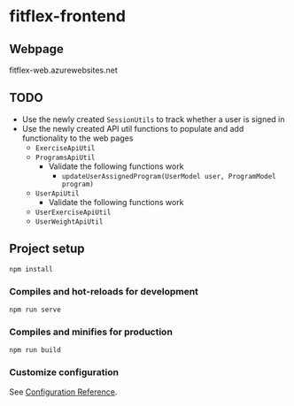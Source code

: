 # fitflex-frontend

## Webpage
fitflex-web.azurewebsites.net

## TODO
- Use the newly created `SessionUtils` to track whether a user is signed in
- Use the newly created API util functions to populate and add functionality to the web pages
    * `ExerciseApiUtil`
    * `ProgramsApiUtil`
        - Validate the following functions work
            * `updateUserAssignedProgram(UserModel user, ProgramModel program)`
    * `UserApiUtil`
        - Validate the following functions work
    * `UserExerciseApiUtil`
    * `UserWeightApiUtil`

## Project setup
```
npm install
```

### Compiles and hot-reloads for development
```
npm run serve
```

### Compiles and minifies for production
```
npm run build
```

### Customize configuration
See [Configuration Reference](https://cli.vuejs.org/config/).
